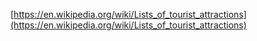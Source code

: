 
[https://en.wikipedia.org/wiki/Lists_of_tourist_attractions](https://en.wikipedia.org/wiki/Lists_of_tourist_attractions)
